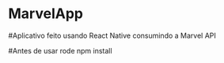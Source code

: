 # MarvelApp


#Aplicativo feito usando React Native consumindo a Marvel API

#Antes de usar rode npm install